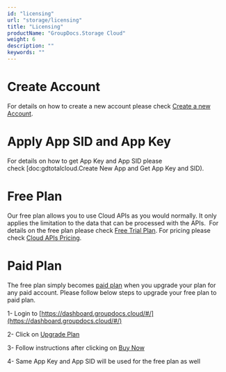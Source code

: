 ```yaml
---
id: "licensing"
url: "storage/licensing"
title: "Licensing"
productName: "GroupDocs.Storage Cloud"
weight: 6
description: ""
keywords: ""
---
```







# Create Account #

For details on how to create a new account please check [Create a new Account](https://idsrv.asposeptyltd.com/identity/signup?signin#afd1a248967c69e396baddcd488ef333).

# Apply App SID and App Key #

For details on how to get App Key and App SID please check [doc:gdtotalcloud.Create New App and Get App Key and SID).

# Free Plan #

Our free plan allows you to use Cloud APIs as you would normally. It only applies the limitation to the data that can be processed with the APIs.  For details on the free plan please check [Free Trial Plan](https://purchase.groupdocs.cloud/trial). For pricing please check [Cloud APIs Pricing](https://purchase.groupdocs.cloud/pricing).

# Paid Plan #

The free plan simply becomes [paid plan](https://purchase.groupdocs.cloud/pricing) when you upgrade your plan for any paid account. Please follow below steps to upgrade your free plan to paid plan.

1- Login to [https://dashboard.groupdocs.cloud/#/](https://dashboard.groupdocs.cloud/#/)

2- Click on [Upgrade Plan](https://dashboard.groupdocs.cloud/#/plan)

3- Follow instructions after clicking on [Buy Now](https://dashboard.groupdocs.cloud/#/plan/subscribe/320)

4- Same App Key and App SID will be used for the free plan as well